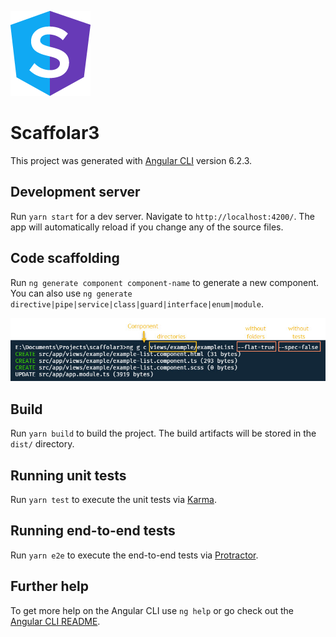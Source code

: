![logo](https://raw.githubusercontent.com/xtiam57/scaffolar3/master/src/assets/images/logo.png)

# Scaffolar3

This project was generated with [Angular CLI](https://github.com/angular/angular-cli) version 6.2.3.

## Development server

Run `yarn start` for a dev server. Navigate to `http://localhost:4200/`. The app will automatically reload if you change any of the source files.

## Code scaffolding

Run `ng generate component component-name` to generate a new component. You can also use `ng generate directive|pipe|service|class|guard|interface|enum|module`.

![CLI](https://raw.githubusercontent.com/xtiam57/scaffolar3/master/src/assets/images/generator.jpg)

## Build

Run `yarn build` to build the project. The build artifacts will be stored in the `dist/` directory.

## Running unit tests

Run `yarn test` to execute the unit tests via [Karma](https://karma-runner.github.io).

## Running end-to-end tests

Run `yarn e2e` to execute the end-to-end tests via [Protractor](http://www.protractortest.org/).

## Further help

To get more help on the Angular CLI use `ng help` or go check out the [Angular CLI README](https://github.com/angular/angular-cli/blob/master/README.md).
